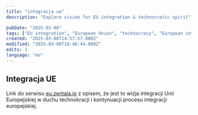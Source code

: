 ```yaml
---
title: "integracja ue"
description: "Explore vision for EU integration & technocratic spirit"

pubDate: "2025-03-08"
tags: ["EU integration", "European Union", "technocracy", "European integration", "innovation", "ideas"]
created: "2025-03-08T14:57:57.000Z"
modified: "2025-03-08T16:46:44.000Z"
edits: 3
language: "en"
---
```


## Integracja UE

Link do serwisu [eu.zentala.io](https://eu.zentala.io) z opisem, że jest to wizja integracji Unii Europejskiej w duchu technokracji i kontynuacji procesu integracji europejskiej.